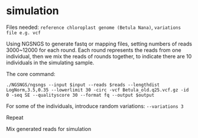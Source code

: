 # simulation

Files needed: 
`reference chloroplast genome (Betula Nana)`, `variations file e.g. vcf`

Using NGSNGS to generate fastq or mapping files, setting numbers of reads 3000~12000 for each round. Each round represents the reads from one individual, then we mix the reads of rounds together, to indicate there are 10 individuals in the simulating sample.

The core command:

```
./NGSNGS/ngsngs --input $input --reads $reads --lengthdist LogNorm,3.5,0.35 --lowerlimit 30 -circ -vcf Betula_old.q25.vcf.gz -id 0 -seq SE --qualityscore 30 --format fq --output $output
```

For some of the individuals, introduce random variations:
`--variations 3`


Repeat

Mix generated reads for simulation
